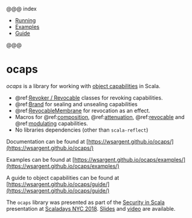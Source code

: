 @@@ index

* [Running](running.md)
* [Examples](examples/index.md)
* [Guide](guide/index.md)

@@@

# ocaps

*ocaps* is a library for working with [object capabilities](https://en.wikipedia.org/wiki/Object-capability_model) in Scala.

- @ref:[Revoker / Revocable](examples/revocation.md) classes for revoking capabilities.
- @ref:[Brand](examples/dynamic_seal.md) for sealing and unsealing capabilities
- @ref:[RevocableMembrane](examples/membrane.md) for revocation as an effect.
- Macros for @ref:[composition](examples/composition.md), @ref:[attenuation](examples/attenuation.md), @ref:[revocable](examples/revocation.md) and @ref:[modulating](examples/modulation.md) capabilities.
- No libraries dependencies (other than `scala-reflect`)

Documentation can be found at [https://wsargent.github.io/ocaps/](https://wsargent.github.io/ocaps/)

Examples can be found at [https://wsargent.github.io/ocaps/examples/](https://wsargent.github.io/ocaps/examples/)

A guide to object capabilities can be found at [https://wsargent.github.io/ocaps/guide/](https://wsargent.github.io/ocaps/guide/)

The `ocaps` library was presented as part of the [Security in Scala](https://na.scaladays.org/schedule/security-with-scala-refined-types-and-object-capabilities) presentation at [Scaladays NYC 2018](https://na.scaladays.org/).  [Slides](https://wsargent.github.io/ocaps/slides/) and [video](https://slideslive.com/38908776/security-with-scala-refined-types-and-object-capabilities?subdomain=false) are available.
